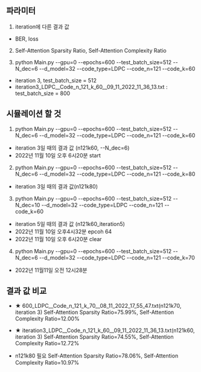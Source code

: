 ## 파라미터
1. iteration에 다른 결과 값
- BER, loss
2. Self-Attention Sparsity Ratio, Self-Attention Complexity Ratio

3. python Main.py --gpu=0 --epochs=600 --test_batch_size=512 --N_dec=6 --d_model=32 --code_type=LDPC --code_n=121 --code_k=60
- iteration 3, test_batch_size = 512
- iteration3_LDPC__Code_n_121_k_60__09_11_2022_11_36_13.txt : test_batch_size = 800

## 시뮬레이션 할 것
1. python Main.py --gpu=0 --epochs=600 --test_batch_size=512 --N_dec=6 --d_model=32 --code_type=LDPC --code_n=121 --code_k=60
- iteration 3일 때의 결과 값 (n121k60, --N_dec=6)
- 2022년 11월 10일 오후 6시20분 start

2. python Main.py --gpu=0 --epochs=600 --test_batch_size=512 --N_dec=6 --d_model=32 --code_type=LDPC --code_n=121 --code_k=80
- iteration 3일 때의 결과 값(n121k80)

3. python Main.py --gpu=0 --epochs=600 --test_batch_size=512 --N_dec=10 --d_model=32 --code_type=LDPC --code_n=121 --code_k=60
- iteration 5일 때의 결과 값 (n121k60_iteration5)
- 2022년 11월 10일 오후4시32분 epcoh 64
- 2022년 11월 10일 오후 6시20분 clear

4. python Main.py --gpu=0 --epochs=600 --test_batch_size=512 --N_dec=6 --d_model=32 --code_type=LDPC --code_n=121 --code_k=70
- 2022년 11월11일 오전 12시28분

## 결과 값 비교
- ★ 600_LDPC__Code_n_121_k_70__08_11_2022_17_55_47.txt(n121k70, iteration 3)
Self-Attention Sparsity Ratio=75.99%, Self-Attention Complexity Ratio=12.00%

- ★ iteration3_LDPC__Code_n_121_k_60__09_11_2022_11_36_13.txt(n121k60, iteration 3)
Self-Attention Sparsity Ratio=74.55%, Self-Attention Complexity Ratio=12.72%

- n121k80 필요
Self-Attention Sparsity Ratio=78.06%, Self-Attention Complexity Ratio=10.97%
